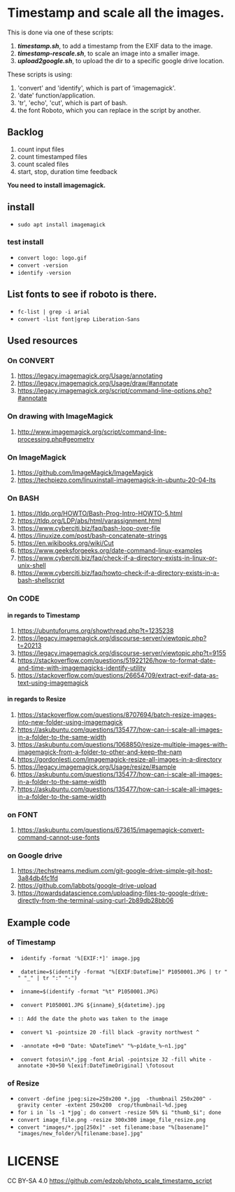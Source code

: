 # Timestamp and scale all the images.

This is done via one of these scripts:
1. ***timestamp.sh***, to add a timestamp from the EXIF data to the image.
1. ***timestamp-rescale.sh***, to scale an image into a smaller image.
1. ***upload2google.sh***, to upload the dir to a specific google drive location.

These scripts is using:
1. 'convert' and 'identify', which is part of 'imagemagick'.
1. 'date' function/application.
1. 'tr', 'echo', 'cut', which is part of bash.
1. the font Roboto, which you can replace in the script by another.

## Backlog
1. count input files
1. count timestamped files
1. count scaled files
1. start, stop, duration time feedback

**You need to install imagemagick.**

## install
- ```sudo apt install imagemagick```

### test install 
- ```convert logo: logo.gif```
- ```convert -version```
- ```identify -version```

## List fonts to see if roboto is there.
- ```fc-list | grep -i arial```
- ```convert -list font|grep Liberation-Sans```

## Used resources
### On CONVERT
1. https://legacy.imagemagick.org/Usage/annotating
1. https://legacy.imagemagick.org/Usage/draw/#annotate
1. https://legacy.imagemagick.org/script/command-line-options.php?#annotate

### On drawing with ImageMagick
1. http://www.imagemagick.org/script/command-line-processing.php#geometry

### On ImageMagick
1. https://github.com/ImageMagick/ImageMagick
1. https://techpiezo.com/linuxinstall-imagemagick-in-ubuntu-20-04-lts

### On BASH
1. https://tldp.org/HOWTO/Bash-Prog-Intro-HOWTO-5.html
1. https://tldp.org/LDP/abs/html/varassignment.html
1. https://www.cyberciti.biz/faq/bash-loop-over-file
1. https://linuxize.com/post/bash-concatenate-strings
1. https://en.wikibooks.org/wiki/Cut
1. https://www.geeksforgeeks.org/date-command-linux-examples
1. https://www.cyberciti.biz/faq/check-if-a-directory-exists-in-linux-or-unix-shell
1. https://www.cyberciti.biz/faq/howto-check-if-a-directory-exists-in-a-bash-shellscript

### On CODE
#### in regards to Timestamp
1.  https://ubuntuforums.org/showthread.php?t=1235238
1. https://legacy.imagemagick.org/discourse-server/viewtopic.php?t=20213
1. https://legacy.imagemagick.org/discourse-server/viewtopic.php?t=9155
1. https://stackoverflow.com/questions/51922126/how-to-format-date-and-time-with-imagemagicks-identify-utility
1. https://stackoverflow.com/questions/26654709/extract-exif-data-as-text-using-imagemagick

#### in regards to Resize
1. https://stackoverflow.com/questions/8707694/batch-resize-images-into-new-folder-using-imagemagick
1. https://askubuntu.com/questions/135477/how-can-i-scale-all-images-in-a-folder-to-the-same-width
1. https://askubuntu.com/questions/1068850/resize-multiple-images-with-imagemagick-from-a-folder-to-other-and-keep-the-nam
1. https://gordonlesti.com/imagemagick-resize-all-images-in-a-directory
1. https://legacy.imagemagick.org/Usage/resize/#sample
1. https://askubuntu.com/questions/135477/how-can-i-scale-all-images-in-a-folder-to-the-same-width
1. https://askubuntu.com/questions/135477/how-can-i-scale-all-images-in-a-folder-to-the-same-width

### on FONT
1. https://askubuntu.com/questions/673615/imagemagick-convert-command-cannot-use-fonts


### on Google drive
1. https://techstreams.medium.com/git-google-drive-simple-git-host-3a84db4fc1fd
1. https://github.com/labbots/google-drive-upload
1. https://towardsdatascience.com/uploading-files-to-google-drive-directly-from-the-terminal-using-curl-2b89db28bb06


## Example code
### of Timestamp
- ``` identify -format '%[EXIF:*]' image.jpg```
- ``` datetime=$(identify -format "%[EXIF:DateTime]" P1050001.JPG | tr " " "_" | tr ":" "-")```
- ``` inname=$(identify -format "%t" P1050001.JPG)```
- ``` convert P1050001.JPG ${inname}_${datetime}.jpg```

- ```:: Add the date the photo was taken to the image ```
- ``` convert %1 -pointsize 20 -fill black -gravity northwest ^```
- ``` -annotate +0+0 "Date: %DateTime%" "%~p1date_%~n1.jpg"```

- ``` convert fotosin\*.jpg -font Arial -pointsize 32 -fill white -annotate +30+50 %[exif:DateTimeOriginal] \fotosout```

### of Resize
- ```convert -define jpeg:size=250x200 *.jpg  -thumbnail 250x200^ -gravity center -extent 250x200  crop/thumbnail-%d.jpeg```
- ```for i in `ls -1 *jpg`; do convert -resize 50% $i "thumb_$i"; done```
- ```convert image_file.png -resize 300x300 image_file_resize.png```
- ```convert "images/*.jpg[250x]" -set filename:base "%[basename]" "images/new_folder/%[filename:base].jpg"```

# LICENSE
CC BY-SA 4.0
https://github.com/edzob/photo_scale_timestamp_script
